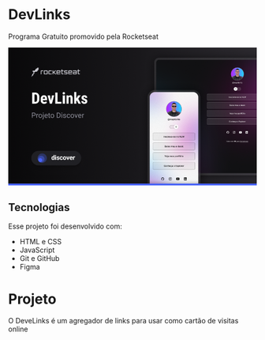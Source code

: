 <h1 aling="center">DevLinks</h1>

<p aling="center"> Programa Gratuito promovido pela Rocketseat</p>

<p aling = "center">
<img alt="projeto DeveLinks" src = ".github/preview.png">
</p>

## Tecnologias

Esse projeto foi desenvolvido com:

- HTML e CSS
- JavaScript
- Git e GitHub
- Figma

# Projeto
O DeveLinks é um agregador de links para usar como cartão de visitas online